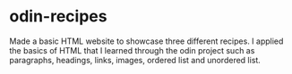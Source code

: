 # odin-recipes
Made a basic HTML website to showcase three different recipes. I applied the basics of HTML that I learned through the odin project such as paragraphs, headings, links, images, ordered list and unordered list.